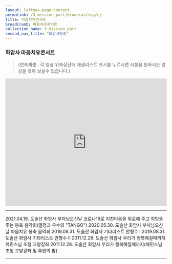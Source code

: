```yaml
---
layout: leftnav-page-content
permalink: /3_mission_part/broadcasting/c/
title: 마음치유콘서트
breadcrumb: 마음치유콘서트
collection_name: 3_mission_part
second_nav_title: "화암사방송"
---
```


### **화암사 마음치유콘서트**

> (연속재생 : 각 영상 위측상단에 재생리스트 표시를 누르시면 시청을 원하시는 영상을 찾아 보실수 있습니다.)


<iframe width="100%"
        height="400"
        src="https://www.youtube.com/embed/videoseries?list=PLFUlmugaN5Wx5dF8Z9wwfpC6_51TiDKB_"
        frameborder="0"
        allow="autoplay; encrypted-media"
        allowfullscreen></iframe>

---

2021.04.19. 도솔산 화암사 부처님오신날 코로나19로 지친마음을 위로해 주고 희망을 주는 봉축 음악회(열정과 우수의 "TANGO")
2020.05.30. 도솔산 화암사 부처님오신날 마음치유 봉축 음악회
2019.08.31. 도솔산 화암사 기타리스트 안형수 I
2019.08.31. 도솔산 화암사 기타리스트 안형수 II
2011.12.28. 도솔산 화암사 우리가 행복해질때까지 혜민스님 초청 교양강좌
2011.12.28. 도솔산 화암사 우리가 행복해질때까지(혜민스님 초청 교양강좌 및 후원의 밤)

---
